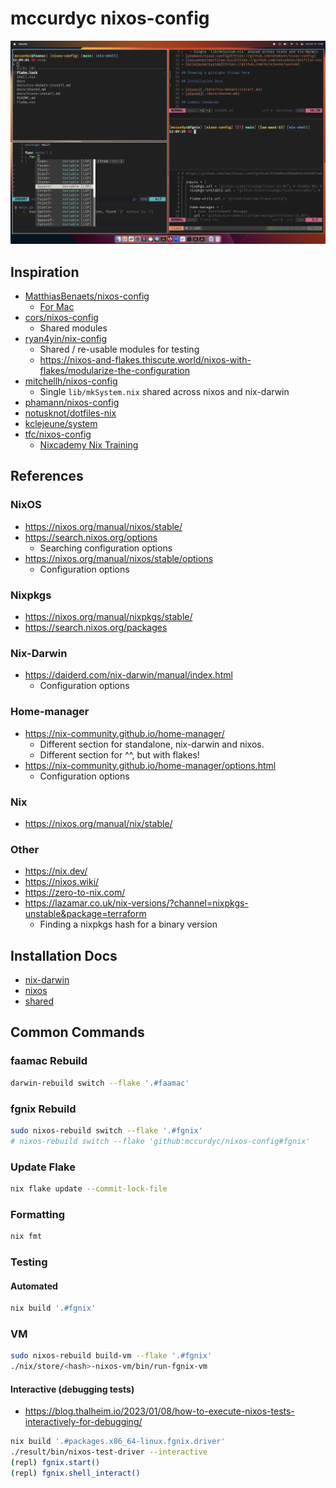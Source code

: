 # mccurdyc nixos-config

![](./docs/imgs/screenshot.png)

## Inspiration

- [MatthiasBenaets/nixos-config](https://github.com/MatthiasBenaets/nixos-config/tree/76eea152f56e1a8f4c908b65028e8aa2f7bafaaa)
    - [For Mac](https://github.com/MatthiasBenaets/nixos-config/blob/76eea152f56e1a8f4c908b65028e8aa2f7bafaaa/README.org#nix-darwin-installation-guide)
- [cors/nixos-config](https://github.com/cor/nixos-config/blob/3156d0ca560a8561187b0f4ab3cb25bbbb4ddc9f/flake.nix#L62)
    - Shared modules
- [ryan4yin/nix-config](https://github.com/ryan4yin/nix-config/tree/main)
    - Shared / re-usable modules for testing
    - https://nixos-and-flakes.thiscute.world/nixos-with-flakes/modularize-the-configuration
- [mitchellh/nixos-config](https://github.com/mitchellh/nixos-config)
    - Single `lib/mkSystem.nix` shared across nixos and nix-darwin
- [phamann/nixos-config](https://github.com/phamann/nixos-config)
- [notusknot/dotfiles-nix](https://github.com/notusknot/dotfiles-nix)
- [kclejeune/system](https://github.com/kclejeune/system)
- [tfc/nixos-config](https://github.com/tfc/nixos-configs/tree/main)
    - [Nixcademy Nix Training](https://nixcademy.com/)

## References

### NixOS

- https://nixos.org/manual/nixos/stable/
- https://search.nixos.org/options
    - Searching configuration options
- https://nixos.org/manual/nixos/stable/options
    - Configuration options

### Nixpkgs

- https://nixos.org/manual/nixpkgs/stable/
- https://search.nixos.org/packages

### Nix-Darwin

- https://daiderd.com/nix-darwin/manual/index.html
    - Configuration options

### Home-manager

- https://nix-community.github.io/home-manager/
    - Different section for standalone, nix-darwin and nixos.
    - Different section for ^^, but with flakes!
- https://nix-community.github.io/home-manager/options.html
    - Configuration options

###  Nix

- https://nixos.org/manual/nix/stable/

### Other

- https://nix.dev/
- https://nixos.wiki/
- https://zero-to-nix.com/
- https://lazamar.co.uk/nix-versions/?channel=nixpkgs-unstable&package=terraform
    - Finding a nixpkgs hash for a binary version

## Installation Docs

- [nix-darwin](./docs/nix-darwin-install.md)
- [nixos](./docs/nix-darwin-install.md)
- [shared](./docs/shared.md)

## Common Commands

### faamac Rebuild

```bash
darwin-rebuild switch --flake '.#faamac'
```

### fgnix Rebuild

```bash
sudo nixos-rebuild switch --flake '.#fgnix'
# nixos-rebuild switch --flake 'github:mccurdyc/nixos-config#fgnix'
```

### Update Flake

```bash
nix flake update --commit-lock-file
```

### Formatting

```bash
nix fmt
```

### Testing

#### Automated

```bash
nix build '.#fgnix'
```

### VM

```bash
sudo nixos-rebuild build-vm --flake '.#fgnix'
./nix/store/<hash>-nixos-vm/bin/run-fgnix-vm
```

#### Interactive (debugging tests)

- https://blog.thalheim.io/2023/01/08/how-to-execute-nixos-tests-interactively-for-debugging/

```bash
nix build '.#packages.x86_64-linux.fgnix.driver'
./result/bin/nixos-test-driver --interactive
(repl) fgnix.start()
(repl) fgnix.shell_interact()
```
